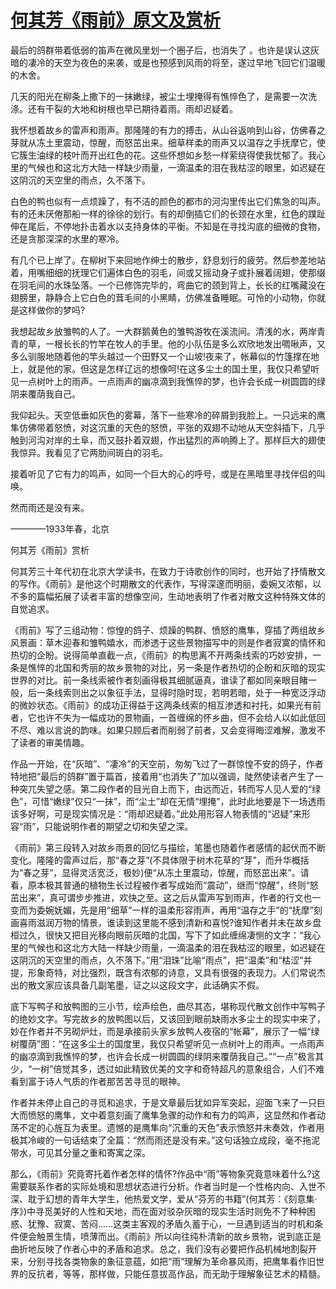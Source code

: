 # [何其芳《雨前》原文及赏析](https://www.vrrw.net/wx/8798.html)

最后的鸽群带着低弱的笛声在微风里划一个圈子后，也消失了 。也许是误认这灰暗的凄冷的天空为夜色的来袭，或是也预感到风雨的将至，遂过早地飞回它们温暖的木舍。

几天的阳光在柳条上撒下的一抹嫩绿，被尘土埋掩得有憔悴色了，是需要一次洗涤。还有干裂的大地和树根也早已期待着雨。雨却迟疑着。

我怀想着故乡的雷声和雨声。那隆隆的有力的搏击，从山谷返响到山谷，仿佛春之芽就从冻土里震动，惊醒，而怒茁出来。细草样柔的雨声又以温存之手抚摩它，使它簇生油绿的枝叶而开出红色的花。这些怀想如乡愁一样萦绕得使我忧郁了。我心里的气候也和这北方大陆一样缺少雨量，一滴温柔的泪在我枯涩的眼里，如迟疑在这阴沉的天空里的雨点，久不落下。

白色的鸭也似有一点烦躁了，有不洁的颜色的都市的河沟里传出它们焦急的叫声。有的还未厌倦那船一样的徐徐的划行。有的却倒插它们的长颈在水里，红色的蹼趾伸在尾后，不停地扑击着水以支持身体的平衡。不知是在寻找沟底的细微的食物，还是贪那深深的水里的寒冷。



有几个已上岸了。在柳树下来回地作绅士的散步，舒息划行的疲劳。然后参差地站着，用嘴细细的抚理它们遍体白色的羽毛，间或又摇动身子或扑展着阔翅，使那缀在羽毛间的水珠坠落。一个已修饰完毕的，弯曲它的颈到背上，长长的红嘴藏没在翅膀里，静静合上它白色的茸毛间的小黑睛，仿佛准备睡眠。可怜的小动物，你就是这样做你的梦吗?

我想起故乡放雏鸭的人了。一大群鹅黄色的雏鸭游牧在溪流间。清浅的水，两岸青青的草，一根长长的竹竿在牧人的手里。他的小队伍是多么欢欣地发出啁啾声，又多么驯服地随着他的竿头越过一个田野又一个山坡!夜来了，帐幕似的竹篷撑在地上，就是他的家。但这是怎样辽远的想像呵!在这多尘土的国土里，我仅只希望听见一点树叶上的雨声。一点雨声的幽凉滴到我憔悴的梦，也许会长成一树圆圆的绿阴来覆荫我自己。

我仰起头。天空低垂如灰色的雾幕，落下一些寒冷的碎屑到我脸上。一只远来的鹰隼仿佛带着怒愤，对这沉重的天色的怒愤，平张的双翅不动地从天空斜插下，几乎触到河沟对岸的土阜，而又鼓扑着双翅，作出猛烈的声响腾上了。那样巨大的翅使我惊异。我看见了它两肋间斑白的羽毛。

接着听见了它有力的鸣声，如同一个巨大的心的呼号，或是在黑暗里寻找伴侣的叫唤。

然而雨还是没有来。

————1933年春，北京

何其芳《雨前》赏析

何其芳三十年代初在北京大学读书，在致力于诗歌创作的同时，也开始了抒情散文的写作。《雨前》是他这个时期散文的代表作，写得深邃而明丽，委婉又浓郁，以不多的篇幅拓展了读者丰富的想像空间，生动地表明了作者对散文这种特殊文体的自觉追求。

《雨前》写了三组动物：惊惶的鸽子、烦躁的鸭群、愤怒的鹰隼，穿插了两组故乡风景画：草木迎春和雏鸭嬉水，而渗透于这些景物描写中的则是作者寂寞的情怀和热切的企盼。说得简单直截一点，《雨前》的构思离不开两条线索的巧妙安排，一条是憔悴的北国和秀丽的故乡景物的对比，另一条是作者热切的企盼和灰暗的现实世界的对比。前一条线索被作者刻画得极其细腻逼真，谁读了都如同亲眼目睹一般，后一条线索则出之以象征手法，显得时隐时现，若明若暗，处于一种宽泛浮动的微妙状态。《雨前》的成功正得益于这两条线索的相互渗透和衬托，如果光有前者，它也许不失为一幅成功的景物画，一首缠绵的怀乡曲，但不会给人以如此低回不尽、难以言说的韵味。如果只顾后者而削弱了前者，又会变得晦涩难解，激发不了读者的审美情趣。

作品一开始，在“灰暗”、“凄冷”的天空前，匆匆飞过了一群惊惶不安的鸽子，作者特地把“最后的鸽群”置于篇首，接着用“也消失了”加以强调，陡然使读者产生了一种突兀失望之感。第二段作者的目光自上而下，由远而近，转而写人见人爱的“绿色”，可惜“嫩绿”仅只“一抹”，而“尘土”却在无情“埋掩”，此时此地要是下一场透雨该多好啊，可是现实情况是：“雨却迟疑着。”此处用形容人物表情的“迟疑”来形容“雨”，只能说明作者的期望之切和失望之深。

《雨前》第三段转入对故乡雨景的回忆与描绘，笔墨也随着作者感情的起伏而不断变化。隆隆的雷声过后，那“春之芽”(不具体限于树木花草的“芽”，而升华概括为“春之芽”，显得灵活宽泛，极妙)便“从冻土里震动，惊醒，而怒茁出来”。请看，原本极其普通的植物生长过程被作者写成始而“震动”，继而“惊醒”，终则“怒茁出来”，真可谓步步推进，欢快之至。这之后从雷声写到雨声，作者的行文也一变而为委婉妩媚，先是用“细草”一样的温柔形容雨声，再用“温存之手”的“抚摩”刻画喜雨滋润万物的情景，谁读到这里能不感到清新和喜悦?谁知作者并未在故乡盘桓过久，很快又把目光移向眼前灰暗的北国，写下了如此缠绵凄恻的文字：“我心里的气候也和这北方大陆一样缺少雨量，一滴温柔的泪在我枯涩的眼里，如迟疑在这阴沉的天空里的雨点，久不落下。”用“泪珠”比喻“雨点”，把“温柔”和“枯涩”并提，形象奇特，对比强烈，既含有浓郁的诗意，又具有很强的表现力。人们常说杰出的散文家应该具备几副笔墨，证之以这段文字，此话确实不假。

底下写鸭子和放鸭图的三小节，绘声绘色，曲尽其态，堪称现代散文创作中写鸭子的绝妙文字。写完故乡的放鸭图以后，又该回到眼前缺雨水多尘土的现实中来了，妙在作者并不另砌炉灶，而是承接前头家乡放鸭人夜宿的“帐幕”，展示了一幅“绿树覆荫”图：“在这多尘土的国度里，我仅只希望听见一点树叶上的雨声。一点雨声的幽凉滴到我憔悴的梦，也许会长成一树圆圆的绿阴来覆荫我自己。”“一点”极言其少，“一树”倍觉其多，透过如此精致优美的文字和奇特超凡的意象组合，人们不难看到富于诗人气质的作者那苦苦寻觅的眼神。

作者并未停止自己的寻觅和追求，于是文章最后犹如异军突起，迎面飞来了一只巨大而愤怒的鹰隼，文中着意刻画了鹰隼急骤的动作和有力的鸣声，这显然和作者动荡不定的心旌互为表里。遗憾的是鹰隼向“沉重的天色”表示愤怒并未奏效，作者用极其冷峻的一句话结束了全篇：“然而雨还是没有来。”这句话独立成段，毫不拖泥带水，可见其分量之重和寄寓之深。

那么，《雨前》究竟寄托着作者怎样的情怀?作品中“雨”等物象究竟意味着什么?这需要联系作者的实际处境和思想状态进行分析。作者当时是一个性格内向、入世不深、耽于幻想的青年大学生，他热爱文学，爱从“芬芳的书籍”(何其芳：《刻意集·序》)中寻觅美好的人性和天地，而在面对驳杂灰暗的现实生活时则免不了种种困惑、犹豫、寂寞、苦闷……这类主客观的矛盾久蓄于心，一旦遇到适当的时机和条件便会触景生情，喷薄而出。《雨前》所以向往纯朴清新的故乡景物，说到底正是曲折地反映了作者心中的矛盾和追求。总之，我们没有必要把作品机械地割裂开来，分别寻找各类物象的象征意蕴，如把“雨”理解为革命暴风雨，把鹰隼看作旧世界的反抗者，等等，那样做，只能任意拔高作品，而无助于理解象征艺术的精髓。

